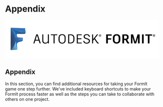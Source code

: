 # Appendix

![](<../.gitbook/assets/b5030b43-df24-4259-ad6a-94bcad61bc78 (1).png>)

## Appendix

In this section, you can find additional resources for taking your FormIt game one step further. We've included keyboard shortcuts to make your FormIt process faster as well as the steps you can take to collaborate with others on one project.
